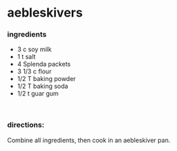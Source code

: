 # aebleskivers

### ingredients
- 3 c soy milk
- 1 t salt
- 4 Splenda packets
- 3 1/3 c flour
- 1/2 T baking powder
- 1/2 T baking soda
- 1/2 t guar gum

<br>

### directions:

Combine all ingredients, then cook in an aebleskiver pan.
